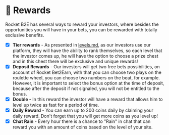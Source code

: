 # 🌠 Rewards

Rocket B2E has several ways to reward your investors, where besides the opportunities you will have in your bets, you can be rewarded with totally exclusive benefits.

* [x] **Tier rewards** - As presented in [levels.md](levels.md "mention"), as our investors use our platform, they will have the ability to rank themselves, so each level that the investor comes up, he will have the option to choose a prize chest and in this chest there will be exclusive and unique rewards!
* [x] **Deposit Rewards** - Our investors will get two free bets possibilities, on account of Rocket Bet2Earn, with that you can choose two plays on the roulette wheel, you can choose two numbers on the beat, for example. However, it is important to select the bonus option at the time of deposit, because after the deposit if not signaled, you will not be entitled to the bonus.
* [x] **Double -** In this reward the investor will have a reward that allows him to level up twice as fast for a period of time.
* [x] **Daily Reward** - You can earn up to 200 coins daily by claiming your daily reward. Don't forget that you will get more coins as you level up!
* [x] **Chat Rain** - Every hour there is a chance to "Rain" in chat that can reward you with an amount of coins based on the level of your site.
